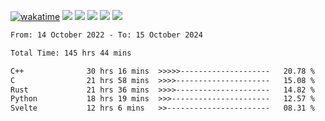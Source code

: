 [![wakatime](https://wakatime.com/badge/user/368879df-dc38-4b1a-86c4-8a2054a0e074.svg)](https://wakatime.com/@368879df-dc38-4b1a-86c4-8a2054a0e074)
<img src="https://img.shields.io/badge/Windows-0078D6?style=flat&logo=Windows&logoColor=white">
<img src="https://img.shields.io/badge/IntelliJ_IDEA-000000.svg?style=flat&logo=IntelliJ-IDEA&logoColor=white">
<img src="https://img.shields.io/badge/CLion-000000.svg?style=flat&logo=CLion&logoColor=white">
<img src="https://img.shields.io/badge/Visual_Studio_Code-007ACC?style=flat&logo=Visual-Studio-Code&logoColor=white">
<img src="https://img.shields.io/badge/Discord-5865F2?label=kano42&style=flat&logo=discord&logoColor=white">
<br>


<!--START_SECTION:waka-->

```txt
From: 14 October 2022 - To: 15 October 2024

Total Time: 145 hrs 44 mins

C++              30 hrs 16 mins  >>>>>--------------------   20.78 %
C                21 hrs 58 mins  >>>>---------------------   15.08 %
Rust             21 hrs 36 mins  >>>>---------------------   14.82 %
Python           18 hrs 19 mins  >>>----------------------   12.57 %
Svelte           12 hrs 6 mins   >>-----------------------   08.31 %
```

<!--END_SECTION:waka-->

